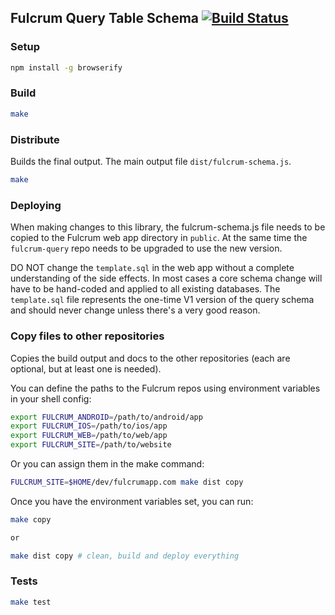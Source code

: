 ## Fulcrum Query Table Schema [![Build Status](https://secure.travis-ci.org/fulcrumapp/fulcrum-schema.svg)](http://travis-ci.org/fulcrumapp/fulcrum-schema)

### Setup
```sh
npm install -g browserify
```

### Build

```sh
make
```

### Distribute

Builds the final output. The main output file `dist/fulcrum-schema.js`.

```sh
make
```

### Deploying

When making changes to this library, the fulcrum-schema.js file needs to be copied to the Fulcrum web app directory in `public`. At the
same time the `fulcrum-query` repo needs to be upgraded to use the new version.

DO NOT change the `template.sql` in the web app without a complete understanding of the side effects. In most cases a core schema
change will have to be hand-coded and applied to all existing databases. The `template.sql` file represents the one-time V1 version
of the query schema and should never change unless there's a very good reason.

### Copy files to other repositories

Copies the build output and docs to the other repositories (each are optional, but at least one is needed).

You can define the paths to the Fulcrum repos using environment variables in your shell config:

```sh
export FULCRUM_ANDROID=/path/to/android/app
export FULCRUM_IOS=/path/to/ios/app
export FULCRUM_WEB=/path/to/web/app
export FULCRUM_SITE=/path/to/website
```

Or you can assign them in the make command:

```sh
FULCRUM_SITE=$HOME/dev/fulcrumapp.com make dist copy
```

Once you have the environment variables set, you can run:

```sh
make copy

or

make dist copy # clean, build and deploy everything
```

### Tests

```sh
make test
```
